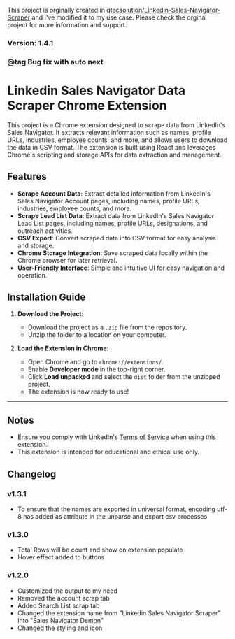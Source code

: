 This project is orginally created in [qtecsolution/Linkedin-Sales-Navigator-Scraper](https://github.com/qtecsolution/Linkedin-Sales-Navigator-Scraper) and I've modified it to my use case. Please check the orginal project for more information and support.

### Version: 1.4.1
### @tag Bug fix with auto next

# Linkedin Sales Navigator Data Scraper Chrome Extension

This project is a Chrome extension designed to scrape data from LinkedIn's Sales Navigator. It extracts relevant information such as names, profile URLs, industries, employee counts, and more, and allows users to download the data in CSV format. The extension is built using React and leverages Chrome's scripting and storage APIs for data extraction and management.

## Features

- **Scrape Account Data**: Extract detailed information from LinkedIn's Sales Navigator Account pages, including names, profile URLs, industries, employee counts, and more.
- **Scrape Lead List Data**: Extract data from LinkedIn's Sales Navigator Lead List pages, including names, profile URLs, designations, and outreach activities.
- **CSV Export**: Convert scraped data into CSV format for easy analysis and storage.
- **Chrome Storage Integration**: Save scraped data locally within the Chrome browser for later retrieval.
- **User-Friendly Interface**: Simple and intuitive UI for easy navigation and operation.

## Installation Guide

1. **Download the Project**:

   - Download the project as a `.zip` file from the repository.
   - Unzip the folder to a location on your computer.

2. **Load the Extension in Chrome**:
   - Open Chrome and go to `chrome://extensions/`.
   - Enable **Developer mode** in the top-right corner.
   - Click **Load unpacked** and select the `dist` folder from the unzipped project.
   - The extension is now ready to use!

---

## Notes

- Ensure you comply with LinkedIn's [Terms of Service](https://www.linkedin.com/legal/user-agreement) when using this extension.
- This extension is intended for educational and ethical use only.

## Changelog

### v1.3.1

- To ensure that the names are exported in universal format, encoding utf-8 has added as attribute in the unparse and export csv processes

### v1.3.0

- Total Rows will be count and show on extension populate
- Hover effect added to buttons

### v1.2.0

- Customized the output to my need
- Removed the account scrap tab
- Added Search List scrap tab
- Changed the extension name from "Linkedin Sales Navigator Scraper" into "Sales Navigator Demon"
- Changed the styling and icon
